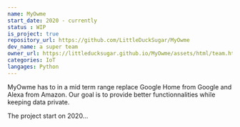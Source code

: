 ```yaml
---
name: MyOwme
start_date: 2020 - currently
status : WIP
is_project: true
repository_url: https://github.com/LittleDuckSugar/MyOwme
dev_name: a super team
owner_url: https://littleducksugar.github.io/MyOwme/assets/html/team.html
categories: IoT
langages: Python
---
```

MyOwme has to in a mid term range replace Google Home from Google and Alexa from Amazon.
Our goal is to provide better functionnalities while keeping data private.

The project start on 2020...